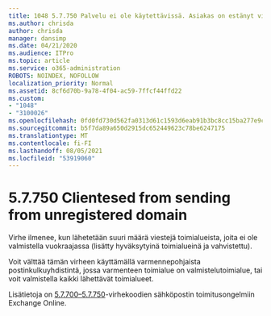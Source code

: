 ```yaml
---
title: 1048 5.7.750 Palvelu ei ole käytettävissä. Asiakas on estänyt viestien lähettämisen rekisteröimättömiltä toimialueista
ms.author: chrisda
author: chrisda
manager: dansimp
ms.date: 04/21/2020
ms.audience: ITPro
ms.topic: article
ms.service: o365-administration
ROBOTS: NOINDEX, NOFOLLOW
localization_priority: Normal
ms.assetid: 8cf6d70b-9a78-4f04-ac59-7ffcf44ffd22
ms.custom:
- "1048"
- "3100026"
ms.openlocfilehash: 0fd0fd730d562fa0313d61c1593d6eab91b3bc8cc15ba277e9cd4e4deb6901bd
ms.sourcegitcommit: b5f7da89a650d2915dc652449623c78be6247175
ms.translationtype: MT
ms.contentlocale: fi-FI
ms.lasthandoff: 08/05/2021
ms.locfileid: "53919060"
---
```

# <a name="57750-client-blocked-from-sending-from-unregistered-domain"></a>5.7.750 Clientesed from sending from unregistered domain

Virhe ilmenee, kun lähetetään suuri määrä viestejä toimialueista, joita ei ole valmistella vuokraajassa (lisätty hyväksytyinä toimialueinä ja vahvistettu).

Voit välttää tämän virheen käyttämällä varmennepohjaista postinkulkuyhdistintä, jossa varmenteen toimialue on valmistelutoimialue, tai voit valmistella kaikki lähettävät toimialueet.

Lisätietoja on [5.7.700–5.7.750](https://go.microsoft.com/fwlink/?linkid=2164955)-virhekoodien sähköpostin toimitusongelmiin Exchange Online.